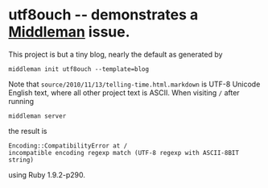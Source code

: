 utf8ouch -- demonstrates a [Middleman](https://github.com/tdreyno/middleman) issue.
===================================================================================

This project is but a tiny blog, nearly the default as generated by

    middleman init utf8ouch --template=blog

Note that `source/2010/11/13/telling-time.html.markdown` is UTF-8 Unicode English text, where all other project text is ASCII. When visiting `/` after running

    middleman server

the result is

    Encoding::CompatibilityError at /
    incompatible encoding regexp match (UTF-8 regexp with ASCII-8BIT string)

using Ruby 1.9.2-p290.